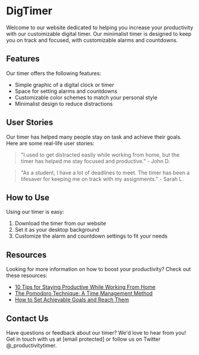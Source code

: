 <!--font:Inter-->

# DigTimer

Welcome to our website dedicated to helping you increase your productivity with our customizable digital timer. Our minimalist timer is designed to keep you on track and focused, with customizable alarms and countdowns.

## Features

Our timer offers the following features:

- Simple graphic of a digital clock or timer
- Space for setting alarms and countdowns
- Customizable color schemes to match your personal style
- Minimalist design to reduce distractions

## User Stories

Our timer has helped many people stay on task and achieve their goals. Here are some real-life user stories:

> "I used to get distracted easily while working from home, but the timer has helped me stay focused and productive." - John D.

> "As a student, I have a lot of deadlines to meet. The timer has been a lifesaver for keeping me on track with my assignments." - Sarah L.

## How to Use

Using our timer is easy:

1. Download the timer from our website
2. Set it as your desktop background
3. Customize the alarm and countdown settings to fit your needs

## Resources

Looking for more information on how to boost your productivity? Check out these resources:

- [10 Tips for Staying Productive While Working From Home](#)
- [The Pomodoro Technique: A Time Management Method](#)
- [How to Set Achievable Goals and Reach Them](#)

## Contact Us

Have questions or feedback about our timer? We'd love to hear from you! Get in touch with us at [email protected] or follow us on Twitter @_productivitytimer.

<!--

Write me content for website with wallpaper which alt text is:

"A wallpaper featuring a simple graphic of a digital clock or timer, with space for setting alarms and countdowns."

The name/title of the page should not be 1:1 copy of the alt text but rather a real content of the website which is using this wallpaper.

- Use markdown format 
- Start with heading
- Heading should be short and concise
- The content should look like a real website 
- The website should not be about the wallpaper, wallpaper is just a related background
- Heading should be contain work "wallpaper" or "background"
- Include real sections like references, contact, user stories, etc. use things relevant to the page purpose.
- Feel free to use structure like headings, bullets, numbering, blockquotes, paragraphs, horizontal lines, etc.
- You can use formatting like bold or _italic_
- You can include UTF-8 emojis
- Links should be only #hash anchors (and you can refer to the document itself)
- Do not include images


---


# Countdown Timer Wallpaper for Productivity Enthusiasts

Welcome to our website dedicated to helping you boost your productivity with our countdown timer wallpaper. Our minimalist digital clock wallpaper is designed to keep you on track and focused, with customizable alarms and countdowns.

## Features

- Simple graphic of a digital clock or timer
- Space for setting alarms and countdowns
- Customizable color schemes to match your personal style
- Minimalist design to reduce distractions

## User Stories

Our countdown timer wallpaper has helped many people stay on task and achieve their goals. Here are some real-life user stories:

> "I used to get distracted easily while working from home, but the countdown timer wallpaper has helped me stay focused and productive." - John D.

> "As a student, I have a lot of deadlines to meet. The countdown timer wallpaper has been a lifesaver for keeping me on track with my assignments." - Sarah L.

## How to Use

Using our countdown timer wallpaper is easy:

1. Download the wallpaper from our website
2. Set it as your desktop background
3. Customize the alarm and countdown settings to fit your needs

## References

Looking for more information on how to boost your productivity? Check out these resources:

- [10 Tips for Staying Productive While Working From Home](#)
- [The Pomodoro Technique: A Time Management Method](#)
- [How to Set Achievable Goals and Reach Them](#)

## Contact Us

Have questions or feedback about our countdown timer wallpaper? We'd love to hear from you! Get in touch with us at [email protected] or follow us on Twitter @_countdowntimer.


---


Heading should not include word "wallpaper". The website should not be about the wallpaper itself, wallpaper is just a related background, rewrite whole content.


---


# Productivity Timer: Boost Your Focus and Achieve Your Goals

Welcome to our website dedicated to helping you increase your productivity with our customizable digital timer. Our minimalist timer is designed to keep you on track and focused, with customizable alarms and countdowns.

## Features

- Simple graphic of a digital clock or timer
- Space for setting alarms and countdowns
- Customizable color schemes to match your personal style
- Minimalist design to reduce distractions

## User Stories

Our timer has helped many people stay on task and achieve their goals. Here are some real-life user stories:

> "I used to get distracted easily while working from home, but the timer has helped me stay focused and productive." - John D.

> "As a student, I have a lot of deadlines to meet. The timer has been a lifesaver for keeping me on track with my assignments." - Sarah L.

## How to Use

Using our timer is easy:

1. Download the timer from our website
2. Set it as your desktop background
3. Customize the alarm and countdown settings to fit your needs

## Resources

Looking for more information on how to boost your productivity? Check out these resources:

- [10 Tips for Staying Productive While Working From Home](#)
- [The Pomodoro Technique: A Time Management Method](#)
- [How to Set Achievable Goals and Reach Them](#)

## Contact Us

Have questions or feedback about our timer? We'd love to hear from you! Get in touch with us at [email protected] or follow us on Twitter @_productivitytimer.


---


Heading is too long, rewrite whole content.


---


# Boost Your Productivity with Our Minimalist Timer

Welcome to our website dedicated to helping you increase your productivity with our customizable digital timer. Our minimalist timer is designed to keep you on track and focused, with customizable alarms and countdowns.

## Features

Our timer offers the following features:

- Simple graphic of a digital clock or timer
- Space for setting alarms and countdowns
- Customizable color schemes to match your personal style
- Minimalist design to reduce distractions

## User Stories

Our timer has helped many people stay on task and achieve their goals. Here are some real-life user stories:

> "I used to get distracted easily while working from home, but the timer has helped me stay focused and productive." - John D.

> "As a student, I have a lot of deadlines to meet. The timer has been a lifesaver for keeping me on track with my assignments." - Sarah L.

## How to Use

Using our timer is easy:

1. Download the timer from our website
2. Set it as your desktop background
3. Customize the alarm and countdown settings to fit your needs

## Resources

Looking for more information on how to boost your productivity? Check out these resources:

- [10 Tips for Staying Productive While Working From Home](#)
- [The Pomodoro Technique: A Time Management Method](#)
- [How to Set Achievable Goals and Reach Them](#)

## Contact Us

Have questions or feedback about our timer? We'd love to hear from you! Get in touch with us at [email protected] or follow us on Twitter @_productivitytimer.


---


Heading is too long, rewrite whole content.


---


# Simplify Your Productivity with Our Digital Timer

Welcome to our website dedicated to helping you increase your productivity with our customizable digital timer. Our minimalist timer is designed to keep you on track and focused, with customizable alarms and countdowns.

## Features

Our timer offers the following features:

- Simple graphic of a digital clock or timer
- Space for setting alarms and countdowns
- Customizable color schemes to match your personal style
- Minimalist design to reduce distractions

## User Stories

Our timer has helped many people stay on task and achieve their goals. Here are some real-life user stories:

> "I used to get distracted easily while working from home, but the timer has helped me stay focused and productive." - John D.

> "As a student, I have a lot of deadlines to meet. The timer has been a lifesaver for keeping me on track with my assignments." - Sarah L.

## How to Use

Using our timer is easy:

1. Download the timer from our website
2. Set it as your desktop background
3. Customize the alarm and countdown settings to fit your needs

## Resources

Looking for more information on how to boost your productivity? Check out these resources:

- [10 Tips for Staying Productive While Working From Home](#)
- [The Pomodoro Technique: A Time Management Method](#)
- [How to Set Achievable Goals and Reach Them](#)

## Contact Us

Have questions or feedback about our timer? We'd love to hear from you! Get in touch with us at [email protected] or follow us on Twitter @_productivitytimer.


---


Write me a Google font which is best fitting for the website.

Pick from the list:
- Playfair Display
- Barlow Condensed
- Lato
- Orbitron
- Montserrat
- Poppins
- Exo 2
- Dancing Script
- Great Vibes
- Inter
- Alegreya
- Open Sans
- Roboto
- Lobster
- IBM Plex Sans
- Raleway
- Futura


Write just the font name nothing else.


---


Inter

-->
